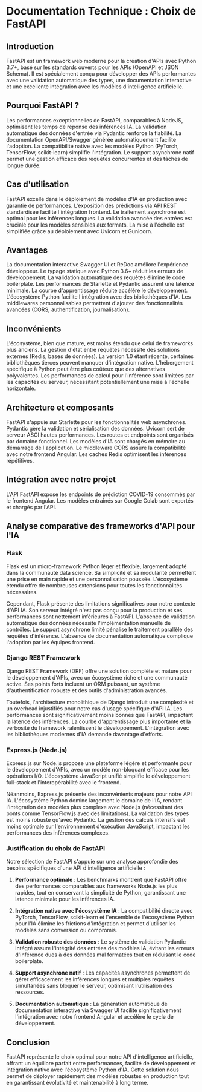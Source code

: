 # Documentation Technique : Choix de FastAPI

## Introduction

FastAPI est un framework web moderne pour la création d'APIs avec Python 3.7+, basé sur les standards ouverts pour les APIs (OpenAPI et JSON Schema). Il est spécialement conçu pour développer des APIs performantes avec une validation automatique des types, une documentation interactive et une excellente intégration avec les modèles d'intelligence artificielle.

## Pourquoi FastAPI ?

Les performances exceptionnelles de FastAPI, comparables à NodeJS, optimisent les temps de réponse des inférences IA. La validation automatique des données d'entrée via Pydantic renforce la fiabilité. La documentation OpenAPI/Swagger générée automatiquement facilite l'adoption. La compatibilité native avec les modèles Python (PyTorch, TensorFlow, scikit-learn) simplifie l'intégration. Le support asynchrone natif permet une gestion efficace des requêtes concurrentes et des tâches de longue durée.

## Cas d'utilisation

FastAPI excelle dans le déploiement de modèles d'IA en production avec garantie de performances. L'exposition des prédictions via API REST standardisée facilite l'intégration frontend. Le traitement asynchrone est optimal pour les inférences longues. La validation avancée des entrées est cruciale pour les modèles sensibles aux formats. La mise à l'échelle est simplifiée grâce au déploiement avec Uvicorn et Gunicorn.

## Avantages

La documentation interactive Swagger UI et ReDoc améliore l'expérience développeur. Le typage statique avec Python 3.6+ réduit les erreurs de développement. La validation automatique des requêtes élimine le code boilerplate. Les performances de Starlette et Pydantic assurent une latence minimale. La courbe d'apprentissage réduite accélère le développement. L'écosystème Python facilite l'intégration avec des bibliothèques d'IA. Les middlewares personnalisables permettent d'ajouter des fonctionnalités avancées (CORS, authentification, journalisation).

## Inconvénients

L'écosystème, bien que mature, est moins étendu que celui de frameworks plus anciens. La gestion d'état entre requêtes nécessite des solutions externes (Redis, bases de données). La version 1.0 étant récente, certaines bibliothèques tierces peuvent manquer d'intégration native. L'hébergement spécifique à Python peut être plus coûteux que des alternatives polyvalentes. Les performances de calcul pour l'inférence sont limitées par les capacités du serveur, nécessitant potentiellement une mise à l'échelle horizontale.

## Architecture et composants

FastAPI s'appuie sur Starlette pour les fonctionnalités web asynchrones. Pydantic gère la validation et sérialisation des données. Uvicorn sert de serveur ASGI hautes performances. Les routes et endpoints sont organisés par domaine fonctionnel. Les modèles d'IA sont chargés en mémoire au démarrage de l'application. Le middleware CORS assure la compatibilité avec notre frontend Angular. Les caches Redis optimisent les inférences répétitives.

## Intégration avec notre projet

L'API FastAPI expose les endpoints de prédiction COVID-19 consommés par le frontend Angular. Les modèles entraînés sur Google Colab sont exportés et chargés par l'API.

## Analyse comparative des frameworks d'API pour l'IA

### Flask

Flask est un micro-framework Python léger et flexible, largement adopté dans la communauté data science. Sa simplicité et sa modularité permettent une prise en main rapide et une personnalisation poussée. L'écosystème étendu offre de nombreuses extensions pour toutes les fonctionnalités nécessaires.

Cependant, Flask présente des limitations significatives pour notre contexte d'API IA. Son serveur intégré n'est pas conçu pour la production et ses performances sont nettement inférieures à FastAPI. L'absence de validation automatique des données nécessite l'implémentation manuelle de contrôles. Le support asynchrone limité pénalise le traitement parallèle des requêtes d'inférence. L'absence de documentation automatique complique l'adoption par les équipes frontend.

### Django REST Framework

Django REST Framework (DRF) offre une solution complète et mature pour le développement d'APIs, avec un écosystème riche et une communauté active. Ses points forts incluent un ORM puissant, un système d'authentification robuste et des outils d'administration avancés.

Toutefois, l'architecture monolithique de Django introduit une complexité et un overhead injustifiés pour notre cas d'usage spécifique d'API IA. Les performances sont significativement moins bonnes que FastAPI, impactant la latence des inférences. La courbe d'apprentissage plus importante et la verbosité du framework ralentissent le développement. L'intégration avec les bibliothèques modernes d'IA demande davantage d'efforts.

### Express.js (Node.js)

Express.js sur Node.js propose une plateforme légère et performante pour le développement d'APIs, avec un modèle non-bloquant efficace pour les opérations I/O. L'écosystème JavaScript unifié simplifie le développement full-stack et l'interopérabilité avec le frontend.

Néanmoins, Express.js présente des inconvénients majeurs pour notre API IA. L'écosystème Python domine largement le domaine de l'IA, rendant l'intégration des modèles plus complexe avec Node.js (nécessitant des ponts comme TensorFlow.js avec des limitations). La validation des types est moins robuste qu'avec Pydantic. La gestion des calculs intensifs est moins optimale sur l'environnement d'exécution JavaScript, impactant les performances des inférences complexes.

### Justification du choix de FastAPI

Notre sélection de FastAPI s'appuie sur une analyse approfondie des besoins spécifiques d'une API d'intelligence artificielle :

1. **Performance optimale** : Les benchmarks montrent que FastAPI offre des performances comparables aux frameworks Node.js les plus rapides, tout en conservant la simplicité de Python, garantissant une latence minimale pour les inférences IA.

2. **Intégration native avec l'écosystème IA** : La compatibilité directe avec PyTorch, TensorFlow, scikit-learn et l'ensemble de l'écosystème Python pour l'IA élimine les frictions d'intégration et permet d'utiliser les modèles sans conversion ou compromis.

3. **Validation robuste des données** : Le système de validation Pydantic intégré assure l'intégrité des entrées des modèles IA, évitant les erreurs d'inférence dues à des données mal formatées tout en réduisant le code boilerplate.

4. **Support asynchrone natif** : Les capacités asynchrones permettent de gérer efficacement les inférences longues et multiples requêtes simultanées sans bloquer le serveur, optimisant l'utilisation des ressources.

5. **Documentation automatique** : La génération automatique de documentation interactive via Swagger UI facilite significativement l'intégration avec notre frontend Angular et accélère le cycle de développement.

## Conclusion

FastAPI représente le choix optimal pour notre API d'intelligence artificielle, offrant un équilibre parfait entre performances, facilité de développement et intégration native avec l'écosystème Python d'IA. Cette solution nous permet de déployer rapidement des modèles robustes en production tout en garantissant évolutivité et maintenabilité à long terme.
